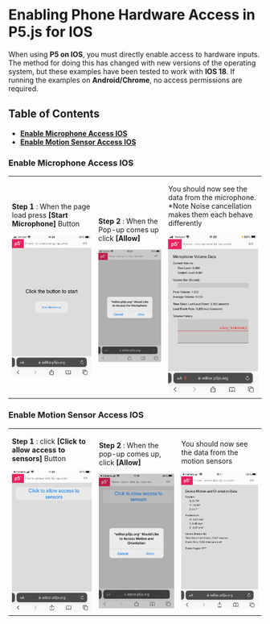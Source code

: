 # Enabling Phone Hardware Access in P5.js for IOS
When using **P5 on IOS**, you must directly enable access to hardware inputs. The method for doing this has changed with new versions of the operating system, but these examples have been tested to work with **IOS 18**. 
If running the examples on **Android/Chrome**, no access permissions are required.

## Table of Contents
- [**Enable Microphone Access IOS**](#enable-microphone-access-ios)
- [**Enable Motion Sensor Access IOS**](#enable-motion-sensor-access-ios)

### Enable Microphone Access IOS

<table style="border: none; border-collapse: collapse;">
<tr style="border: none;">
<td style="border: none;">
<p><strong>Step 1</strong> : When the page load press <strong>[Start Microphone]</strong> Button</p>
<img src="../images/microphone_1.jpg" alt="Step 1 Microphone" width="100%">
</td>
<td style="border: none;">
<p><strong>Step 2</strong> : When the Pop-up comes up click <strong>[Allow]</strong></p>
<img src="../images/microphone_2.jpg" alt="Step 2 Microphone" width="100%">
</td>
<td style="border: none;">
<p>You should now see the data from the microphone. *Note Noise cancellation makes them each behave differently</p>
<img src="../images/microphone_3.jpg" alt="Step 3 Microphone" width="100%">
</td>
</tr>
</table>

### Enable Motion Sensor Access IOS

<table style="border: none; border-collapse: collapse;">
<tr style="border: none;">
<td style="border: none;">
<p><strong>Step 1</strong> : click <strong>[Click to allow access to sensors]</strong> Button</p>
<img src="../images/motion_1.jpg" alt="Step 1 Motion" width="100%">
</td>
<td style="border: none;">
<p><strong>Step 2</strong> : When the pop-up comes up, click <strong>[Allow]</strong></p>
<img src="../images/motion_2.jpg" alt="Step 2 Motion" width="100%">
</td>
<td style="border: none;">
<p>You should now see the data from the motion sensors</p>
<img src="../images/motion_3.jpg" alt="Step 3 Motion" width="100%">
</td>
</tr>
</table>